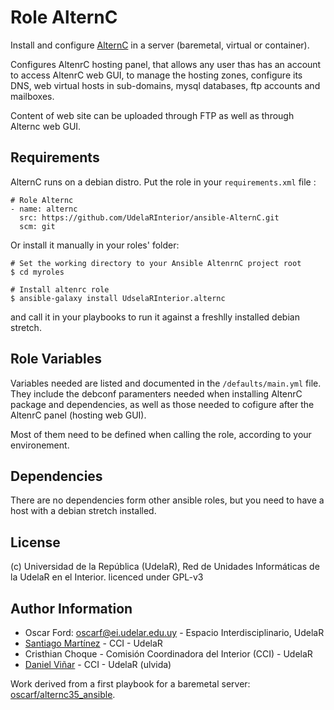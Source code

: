 # Role AlternC

Install and configure [AlternC](https://alternc.com/Home-en) in a server (baremetal, virtual or container).

Configures AltenrC hosting panel, that allows any user thas has an account to access AltenrC web GUI, to manage
the hosting zones, configure its DNS, web virtual hosts in sub-domains, mysql databases, ftp accounts and mailboxes.

Content of web site can be uploaded through FTP as well as through Alternc web GUI.

## Requirements

AlternC runs on a debian distro. Put the role in your `requirements.xml` file :

```
# Role Alternc
- name: alternc
  src: https://github.com/UdelaRInterior/ansible-AlternC.git
  scm: git
```
Or install it manually in your roles' folder:
```
# Set the working directory to your Ansible AltenrnC project root
$ cd myroles

# Install altenrc role
$ ansible-galaxy install UdselaRInterior.alternc
```
and call it in your playbooks to run it against a freshlly installed debian stretch.

## Role Variables

Variables needed are listed and documented in the `/defaults/main.yml` file. They include the debconf paramenters
needed when installing AltenrC package and dependencies, as well as those needed to cofigure after the AltenrC panel
(hosting web GUI).

Most of them need to be defined when calling the role, according to your environement.

## Dependencies

There are no dependencies form other ansible roles, but you need to have a host with a debian stretch installed.

## License

(c) Universidad de la República (UdelaR), Red de Unidades Informáticas de la UdelaR en el Interior.
licenced under GPL-v3

## Author Information

- Oscar Ford: oscarf@ei.udelar.edu.uy - Espacio Interdisciplinario, UdelaR
- [Santiago Martínez](https://github.com/santiagomr) - CCI - UdelaR
- Cristhian Choque - Comisión Coordinadora del Interior (CCI) - UdelaR
- [Daniel Viñar](https://github.com/ulvida/) - CCI - UdelaR (ulvida)

Work derived from a first playbook for a baremetal server: [oscarf/alternc35_ansible](https://git.interior.edu.uy/oscarf/alternc35_ansible).